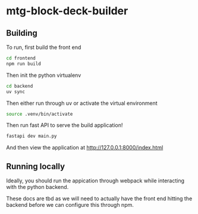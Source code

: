 # mtg-block-deck-builder


## Building

To run, first build the front end

```bash
cd frontend
npm run build
```

Then init the python virtualenv

```bash
cd backend
uv sync
```

Then either run through uv or activate the virtual environment
```bash
source .venv/bin/activate
```

Then run fast API to serve the build application!
```bash
fastapi dev main.py
```

And then view the application at http://127.0.0.1:8000/index.html


## Running locally

Ideally, you should run the appication through webpack while interacting with the python 
backend.

These docs are tbd as we will need to actually have the front end hitting the backend 
before we can configure this through npm.